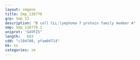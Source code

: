 ```yaml
---
layout: smgene
title: Smp_136770
grp: Smp_13
description: "B cell CLL:lymphoma 7 protein family member A"
smp: Smp_136770.1
uniprot: "G4VFZ5"
length:   603
cdd: "cl04700, pfam04714"
kk: ns
categories: sm
---
```

